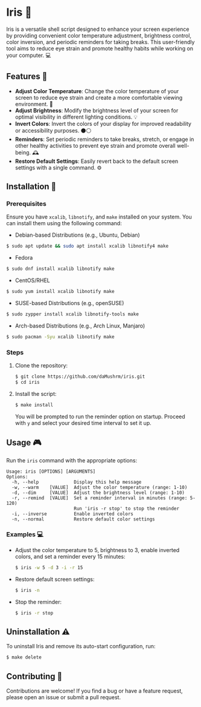 # Iris 👀

Iris is a versatile shell script designed to enhance your screen experience by providing convenient color temperature adjustment, brightness control, color inversion, and periodic reminders for taking breaks. This user-friendly tool aims to reduce eye strain and promote healthy habits while working on your computer. 💻

## Features 🌟

- **Adjust Color Temperature**: Change the color temperature of your screen to reduce eye strain and create a more comfortable viewing environment. 🌇
- **Adjust Brightness**: Modify the brightness level of your screen for optimal visibility in different lighting conditions. 💡
- **Invert Colors**: Invert the colors of your display for improved readability or accessibility purposes. ⚫⚪
- **Reminders**: Set periodic reminders to take breaks, stretch, or engage in other healthy activities to prevent eye strain and promote overall well-being. 🕰️
- **Restore Default Settings**: Easily revert back to the default screen settings with a single command. ⚙️

## Installation 🚀

### Prerequisites

Ensure you have `xcalib`, `libnotify`, and `make` installed on your system. You can install them using the following command:

- Debian-based Distributions (e.g., Ubuntu, Debian)

```bash
$ sudo apt update && sudo apt install xcalib libnotify4 make
```

- Fedora
```bash
$ sudo dnf install xcalib libnotify make
```

- CentOS/RHEL
```bash
$ sudo yum install xcalib libnotify make
```

- SUSE-based Distributions (e.g., openSUSE)

```bash
$ sudo zypper install xcalib libnotify-tools make
```

- Arch-based Distributions (e.g., Arch Linux, Manjaro)
```bash
$ sudo pacman -Syu xcalib libnotify make
```

### Steps

1. Clone the repository:

   ```bash
   $ git clone https://github.com/daMushrm/iris.git
   $ cd iris
   ```

2. Install the script:

   ```bash
   $ make install
   ```

   You will be prompted to run the reminder option on startup. Proceed with `y` and select your desired time interval to set it up.

## Usage 🎮

Run the `iris` command with the appropriate options:

```
Usage: iris [OPTIONS] [ARGUMENTS]
Options:
  -h, --help             Display this help message
  -w, --warm    [VALUE]  Adjust the color temperature (range: 1-10)
  -d, --dim     [VALUE]  Adjust the brightness level (range: 1-10)
  -r, --remind  [VALUE]  Set a reminder interval in minutes (range: 5-120)
                         Run 'iris -r stop' to stop the reminder
  -i, --inverse          Enable inverted colors
  -n, --normal           Restore default color settings
```

### Examples 💻

- Adjust the color temperature to 5, brightness to 3, enable inverted colors, and set a reminder every 15 minutes:

  ```bash
  $ iris -w 5 -d 3 -i -r 15
  ```

- Restore default screen settings:

  ```bash
  $ iris -n
  ```

- Stop the reminder:

  ```bash
  $ iris -r stop
  ```

## Uninstallation ⚠️

To uninstall Iris and remove its auto-start configuration, run:

```bash
$ make delete
```

## Contributing 🤝

Contributions are welcome! If you find a bug or have a feature request, please open an issue or submit a pull request.
